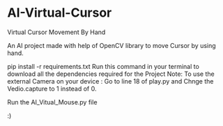 # AI-Virtual-Cursor
Virtual Cursor Movement By Hand

An AI project made with help of OpenCV library to move Cursor by using hand.

pip install -r requirements.txt 
Run this command in your terminal to download all the dependencies required for the Project
Note: To use the external Camera on your device : Go to line 18 of play.py and Chnge the Vedio.capture to 1 instead of 0.

Run the AI_Vitual_Mouse.py file 


:)
